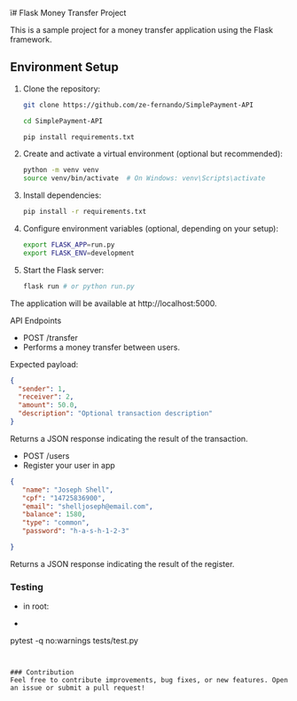 ï# Flask Money Transfer Project

This is a sample project for a money transfer application using the Flask framework.

## Environment Setup

1. Clone the repository:
   ```bash
   git clone https://github.com/ze-fernando/SimplePayment-API

   cd SimplePayment-API
   
   pip install requirements.txt
   ```
2. Create and activate a virtual environment (optional but recommended):

    ```bash
    python -m venv venv
    source venv/bin/activate  # On Windows: venv\Scripts\activate
    ```
3. Install dependencies:

    ```bash
    pip install -r requirements.txt
    ```
4. Configure environment variables (optional, depending on your setup):

    ```bash
    export FLASK_APP=run.py
    export FLASK_ENV=development  
    ```
5. Start the Flask server:

    ```bash
    flask run # or python run.py
    ```
The application will be available at http://localhost:5000.

API Endpoints
- POST /transfer
- Performs a money transfer between users.

Expected payload:
```json
{
  "sender": 1,
  "receiver": 2,
  "amount": 50.0,
  "description": "Optional transaction description"
}
```
Returns a JSON response indicating the result of the transaction.
- POST /users
- Register your user in app

```json
{
   "name": "Joseph Shell",
   "cpf": "14725836900",
   "email": "shelljoseph@email.com",
   "balance": 1580,
   "type": "common",
   "password": "h-a-s-h-1-2-3"

}
```
Returns a JSON response indicating the result of the register.

### Testing
- in root:
- ```bash
pytest -q no:warnings tests/test.py
```

 
### Contribution
Feel free to contribute improvements, bug fixes, or new features. Open an issue or submit a pull request!
